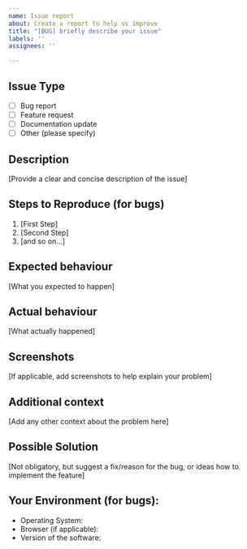 ```yaml
---
name: Issue report
about: Create a report to help us improve
title: "[BUG] briefly describe your issue"
labels: ''
assignees: ''

---
```


## Issue Type
- [ ] Bug report
- [ ] Feature request
- [ ] Documentation update
- [ ] Other (please specify)

## Description
[Provide a clear and concise description of the issue]

## Steps to Reproduce (for bugs)
1. [First Step]
2. [Second Step]
3. [and so on...]

## Expected behaviour
[What you expected to happen]

## Actual behaviour
[What actually happened]

## Screenshots
[If applicable, add screenshots to help explain your problem]

## Additional context
[Add any other context about the problem here]

## Possible Solution
[Not obligatory, but suggest a fix/reason for the bug, or ideas how to implement the feature]

## Your Environment (for bugs):
- Operating System:
- Browser (if applicable):
- Version of the software:

